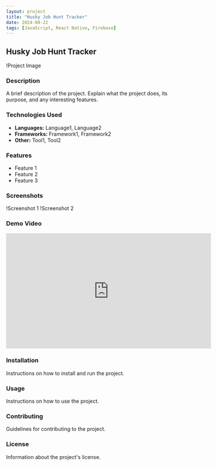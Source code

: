 ```yaml
---
layout: project
title: "Husky Job Hunt Tracker"
date: 2024-08-22
tags: [JavaScript, React Native, Firebase]
---
```


##  Husky Job Hunt Tracker

!Project Image

### Description
A brief description of the project. Explain what the project does, its purpose, and any interesting features.

### Technologies Used
- **Languages:** Language1, Language2
- **Frameworks:** Framework1, Framework2
- **Other:** Tool1, Tool2

### Features
- Feature 1
- Feature 2
- Feature 3

### Screenshots
!Screenshot 1
!Screenshot 2

### Demo Video
<iframe width="560" height="315" src="https://www.youtube.com/embed/video_id" frameborder="0" allowfullscreen></iframe>

### Installation
Instructions on how to install and run the project.

### Usage
Instructions on how to use the project.

### Contributing
Guidelines for contributing to the project.

### License
Information about the project's license.

